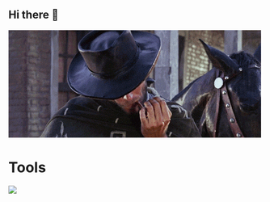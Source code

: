 ## Hi there 👋

<img src="./welcome.gif"/>

# Tools 

  <a href="https://skillicons.dev">
    <img src="https://skillicons.dev/icons?i=html,css,bootstrap,jquery,javascript,python,vscode, mongodb, nodejs, npm, " />
  </a>
